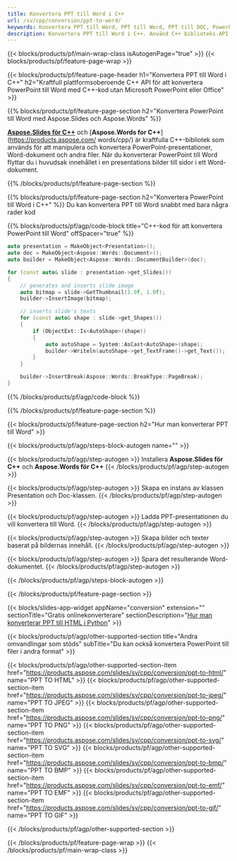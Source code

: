 ```yaml
---
title: Konvertera PPT till Word i C++
url: /sv/cpp/conversion/ppt-to-word/
keywords: Konvertera PPT till Word, PPT till Word, PPT till DOC, PowerPoint till Word, C++ API, C++ Library, CPP
description: Konvertera PPT till Word i C++. Använd C++ biblioteks-API för att konvertera PowerPoint till Word
---
```


{{< blocks/products/pf/main-wrap-class isAutogenPage="true" >}}
{{< blocks/products/pf/feature-page-wrap >}}

{{< blocks/products/pf/feature-page-header h1="Konvertera PPT till Word i C++" h2="Kraftfull plattformsoberoende C++ API för att konvertera PowerPoint till Word med C++-kod utan Microsoft PowerPoint eller Office" >}}

{{% blocks/products/pf/feature-page-section h2="Konvertera PowerPoint till Word med Aspose.Slides och Aspose.Words" %}}

[**Aspose.Slides för C++**](https://products.aspose.com/slides/sv/cpp/) och [**Aspose.Words for C++**](https://products.aspose.com/ words/cpp/) är kraftfulla C++-bibliotek som används för att manipulera och konvertera PowerPoint-presentationer, Word-dokument och andra filer. När du konverterar PowerPoint till Word flyttar du i huvudsak innehållet i en presentations bilder till sidor i ett Word-dokument.

{{% /blocks/products/pf/feature-page-section %}}




{{% blocks/products/pf/feature-page-section  h2="Konvertera PowerPoint till Word i C++" %}}
Du kan konvertera PPT till Word snabbt med bara några rader kod

{{% blocks/products/pf/agp/code-block title="C++-kod för att konvertera PowerPoint till Word" offSpacer="true" %}}
```cpp
auto presentation = MakeObject<Presentation>();
auto doc = MakeObject<Aspose::Words::Document>();
auto builder = MakeObject<Aspose::Words::DocumentBuilder>(doc);

for (const auto& slide : presentation->get_Slides())
{
    // generates and inserts slide image
    auto bitmap = slide->GetThumbnail(1.0f, 1.0f);
    builder->InsertImage(bitmap);

    // inserts slide's texts
    for (const auto& shape : slide->get_Shapes())
    {
        if (ObjectExt::Is<AutoShape>(shape))
        {
            auto autoShape = System::AsCast<AutoShape>(shape);
            builder->Writeln(autoShape->get_TextFrame()->get_Text());
        }
    }

    builder->InsertBreak(Aspose::Words::BreakType::PageBreak);
}
```
{{% /blocks/products/pf/agp/code-block %}}

{{% /blocks/products/pf/feature-page-section %}}




{{< blocks/products/pf/feature-page-section  h2="Hur man konverterar PPT till Word" >}}


{{< blocks/products/pf/agp/steps-block-autogen name="" >}}


{{< blocks/products/pf/agp/step-autogen >}}
Installera **Aspose.Slides för C++** och **Aspose.Words för C++** 
{{< /blocks/products/pf/agp/step-autogen >}}

{{< blocks/products/pf/agp/step-autogen >}}
Skapa en instans av klassen Presentation och Doc-klassen.
{{< /blocks/products/pf/agp/step-autogen >}}

{{< blocks/products/pf/agp/step-autogen >}}
Ladda PPT-presentationen du vill konvertera till Word.
{{< /blocks/products/pf/agp/step-autogen >}}

{{< blocks/products/pf/agp/step-autogen >}}
Skapa bilder och texter baserat på bildernas innehåll.
{{< /blocks/products/pf/agp/step-autogen >}}

{{< blocks/products/pf/agp/step-autogen >}}
Spara det resulterande Word-dokumentet.
{{< /blocks/products/pf/agp/step-autogen >}}


{{< /blocks/products/pf/agp/steps-block-autogen >}}


{{< /blocks/products/pf/feature-page-section >}}




{{< blocks/slides-app-widget  appName="conversion" extension="" sectionTitle="Gratis onlinekonverterare" sectionDescription="[Hur man konverterar PPT till HTML i Python](https://products.aspose.com/slides/sv/python-net/conversion/ppt-to-html/)" >}}

{{< blocks/products/pf/agp/other-supported-section title="Andra omvandlingar som stöds" subTitle="Du kan också konvertera PowerPoint till filer i andra format" >}}


{{< blocks/products/pf/agp/other-supported-section-item href="https://products.aspose.com/slides/sv/cpp/conversion/ppt-to-html/" name="PPT TO HTML" >}}
{{< blocks/products/pf/agp/other-supported-section-item href="https://products.aspose.com/slides/sv/cpp/conversion/ppt-to-jpeg/" name="PPT TO JPEG" >}}
{{< blocks/products/pf/agp/other-supported-section-item href="https://products.aspose.com/slides/sv/cpp/conversion/ppt-to-png/" name="PPT TO PNG" >}}
{{< blocks/products/pf/agp/other-supported-section-item href="https://products.aspose.com/slides/sv/cpp/conversion/ppt-to-svg/" name="PPT TO SVG" >}}
{{< blocks/products/pf/agp/other-supported-section-item href="https://products.aspose.com/slides/sv/cpp/conversion/ppt-to-bmp/" name="PPT TO BMP" >}}
{{< blocks/products/pf/agp/other-supported-section-item href="https://products.aspose.com/slides/sv/cpp/conversion/ppt-to-emf/" name="PPT TO EMF" >}}
{{< blocks/products/pf/agp/other-supported-section-item href="https://products.aspose.com/slides/sv/cpp/conversion/ppt-to-gif/" name="PPT TO GIF" >}}



{{< /blocks/products/pf/agp/other-supported-section >}}

{{< /blocks/products/pf/feature-page-wrap >}}
{{< /blocks/products/pf/main-wrap-class >}}